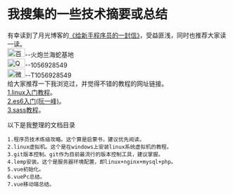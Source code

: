 # 我搜集的一些技术摘要或总结
有幸读到了月光博客的<a href="http://www.williamlong.info/archives/2700.html">《给新手程序员的一封信》</a>，受益匪浅，同时也推荐大家读一读。<br>
<img width="40px" height="20px" src="https://github.com/itxiaoxiaosu/res/blob/master/baidu_cloud.jpg" alt="百度云盘">--火炮兰海蛇基地<br>
<img width="40px" height="20px" src="https://github.com/itxiaoxiaosu/res/blob/master/qq.jpg" alt="QQ">--1056928549<br>
<img width="40px" height="20px" src="https://github.com/itxiaoxiaosu/res/blob/master/wechat.jpg" alt="微信">--T1056928549<br>
给大家推荐一下我浏览过，并觉得不错的教程的网址链接。<br>
<a href="http://www.92csz.com/study/linux">1.linux入门教程</a>。<br>
<a href="http://es6.ruanyifeng.com">2.es6入门(阮一峰)</a>。<br>
<a href="http://sass.bootcss.com/docs/sass-reference">3.sass教程</a>。<br>

以下是我整理的文档目录<br>
```
1.程序员技术练级攻略。这个算是启蒙书，建议优先阅读。
2.linux虚拟机。这个是在windows上安装linux系统虚拟机的教程。
3.git版本控制。git作为目前最流行的版本控制工具，建议掌握。
4.lemp安装。这个是服务器环境配置，即linux+nginx+mysql+php。
5.vue初始化。
6.vuePc总结。
7.vue移动端总结。
```
